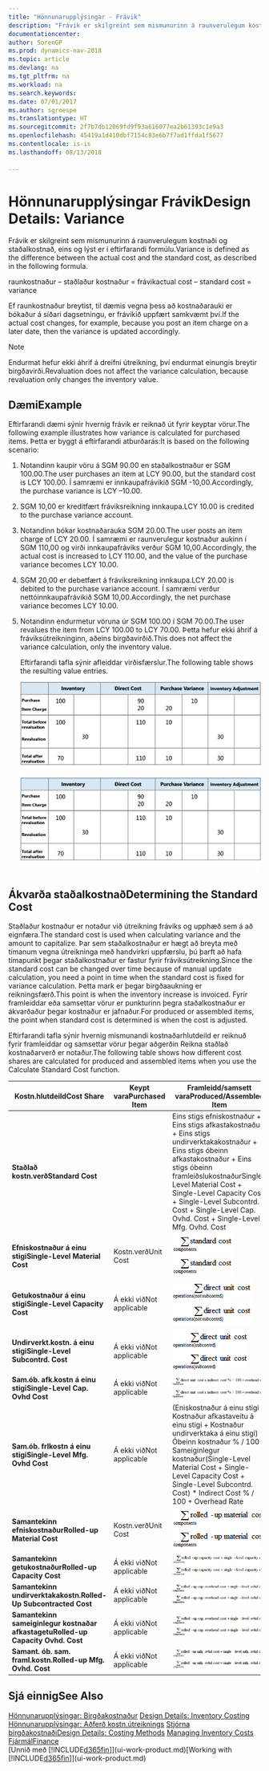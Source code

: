 ```yaml
---
title: "Hönnunarupplýsingar - Frávik"
description: "Frávik er skilgreint sem mismunurinn á raunverulegum kostnaði og staðalkostnað, eins og lýst er í eftirfarandi formúlu."
documentationcenter: 
author: SorenGP
ms.prod: dynamics-nav-2018
ms.topic: article
ms.devlang: na
ms.tgt_pltfrm: na
ms.workload: na
ms.search.keywords: 
ms.date: 07/01/2017
ms.author: sgroespe
ms.translationtype: HT
ms.sourcegitcommit: 2f7b7db12069fd9f93a616077ea2b61393c1e9a3
ms.openlocfilehash: 45419a1d410dbf7154c83e6b7f7ad1ffda1f5677
ms.contentlocale: is-is
ms.lasthandoff: 08/13/2018

---
```

# <a name="design-details-variance"></a><span data-ttu-id="6e746-103">Hönnunarupplýsingar Frávik</span><span class="sxs-lookup"><span data-stu-id="6e746-103">Design Details: Variance</span></span>
<span data-ttu-id="6e746-104">Frávik er skilgreint sem mismunurinn á raunverulegum kostnaði og staðalkostnað, eins og lýst er í eftirfarandi formúlu.</span><span class="sxs-lookup"><span data-stu-id="6e746-104">Variance is defined as the difference between the actual cost and the standard cost, as described in the following formula.</span></span>  

 <span data-ttu-id="6e746-105">raunkostnaður – staðlaður kostnaður = frávik</span><span class="sxs-lookup"><span data-stu-id="6e746-105">actual cost – standard cost = variance</span></span>  

 <span data-ttu-id="6e746-106">Ef raunkostnaður breytist, til dæmis vegna þess að kostnaðarauki er bókaður á síðari dagsetningu, er frávikið uppfært samkvæmt því.</span><span class="sxs-lookup"><span data-stu-id="6e746-106">If the actual cost changes, for example, because you post an item charge on a later date, then the variance is updated accordingly.</span></span>  

> [!NOTE]  
>  <span data-ttu-id="6e746-107">Endurmat hefur ekki áhrif á dreifni útreikning, því endurmat einungis breytir birgðavirði.</span><span class="sxs-lookup"><span data-stu-id="6e746-107">Revaluation does not affect the variance calculation, because revaluation only changes the inventory value.</span></span>  

## <a name="example"></a><span data-ttu-id="6e746-108">Dæmi</span><span class="sxs-lookup"><span data-stu-id="6e746-108">Example</span></span>  
 <span data-ttu-id="6e746-109">Eftirfarandi dæmi sýnir hvernig frávik er reiknað út fyrir keyptar vörur.</span><span class="sxs-lookup"><span data-stu-id="6e746-109">The following example illustrates how variance is calculated for purchased items.</span></span> <span data-ttu-id="6e746-110">Þetta er byggt á eftirfarandi atburðarás:</span><span class="sxs-lookup"><span data-stu-id="6e746-110">It is based on the following scenario:</span></span>  

1. <span data-ttu-id="6e746-111">Notandinn kaupir vöru á SGM 90.00 en staðalkostnaður er SGM 100.00.</span><span class="sxs-lookup"><span data-stu-id="6e746-111">The user purchases an item at LCY 90.00, but the standard cost is LCY 100.00.</span></span> <span data-ttu-id="6e746-112">Í samræmi er innkaupafrávikið SGM -10,00.</span><span class="sxs-lookup"><span data-stu-id="6e746-112">Accordingly, the purchase variance is LCY –10.00.</span></span>  
2. <span data-ttu-id="6e746-113">SGM 10,00 er kreditfært fráviksreikning innkaupa.</span><span class="sxs-lookup"><span data-stu-id="6e746-113">LCY 10.00 is credited to the purchase variance account.</span></span>  
3. <span data-ttu-id="6e746-114">Notandinn bókar kostnaðarauka SGM 20.00.</span><span class="sxs-lookup"><span data-stu-id="6e746-114">The user posts an item charge of LCY 20.00.</span></span> <span data-ttu-id="6e746-115">Í samræmi er raunverulegur kostnaður aukinn í SGM 110,00 og virði innkaupafráviks verður SGM 10,00.</span><span class="sxs-lookup"><span data-stu-id="6e746-115">Accordingly, the actual cost is increased to LCY 110.00, and the value of the purchase variance becomes LCY 10.00.</span></span>  
4. <span data-ttu-id="6e746-116">SGM 20,00 er debetfært á fráviksreikning innkaupa.</span><span class="sxs-lookup"><span data-stu-id="6e746-116">LCY 20.00 is debited to the purchase variance account.</span></span> <span data-ttu-id="6e746-117">Í samræmi verður nettóinnkaupafrávikið SGM 10,00.</span><span class="sxs-lookup"><span data-stu-id="6e746-117">Accordingly, the net purchase variance becomes LCY 10.00.</span></span>  
5. <span data-ttu-id="6e746-118">Notandinn endurmetur vöruna úr SGM 100.00 í SGM 70.00.</span><span class="sxs-lookup"><span data-stu-id="6e746-118">The user revalues the item from LCY 100.00 to LCY 70.00.</span></span> <span data-ttu-id="6e746-119">Þetta hefur ekki áhrif á fráviksútreikninginn, aðeins birgðavirðið.</span><span class="sxs-lookup"><span data-stu-id="6e746-119">This does not affect the variance calculation, only the inventory value.</span></span>  

   <span data-ttu-id="6e746-120">Eftirfarandi tafla sýnir afleiddar virðisfærslur.</span><span class="sxs-lookup"><span data-stu-id="6e746-120">The following table shows the resulting value entries.</span></span>  

   <span data-ttu-id="6e746-121">![Innkaupafráviksútreikningur](media/design_details_inventory_costing_11_purchase_variance.png "design_details_inventory_costing_11_purchase_variance")</span><span class="sxs-lookup"><span data-stu-id="6e746-121">![Purchase variance calculation](media/design_details_inventory_costing_11_purchase_variance.png "design_details_inventory_costing_11_purchase_variance")</span></span>  

## <a name="determining-the-standard-cost"></a><span data-ttu-id="6e746-122">Ákvarða staðalkostnað</span><span class="sxs-lookup"><span data-stu-id="6e746-122">Determining the Standard Cost</span></span>  
 <span data-ttu-id="6e746-123">Staðlaður kostnaður er notaður við útreikning fráviks og upphæð sem á að eignfæra.</span><span class="sxs-lookup"><span data-stu-id="6e746-123">The standard cost is used when calculating variance and the amount to capitalize.</span></span> <span data-ttu-id="6e746-124">Þar sem staðalkostnaður er hægt að breyta með tímanum vegna útreikninga með handvirkri uppfærslu, þú þarft að hafa tímapunkt þegar staðalkostnaður er fastur fyrir fráviksútreikning.</span><span class="sxs-lookup"><span data-stu-id="6e746-124">Since the standard cost can be changed over time because of manual update calculation, you need a point in time when the standard cost is fixed for variance calculation.</span></span> <span data-ttu-id="6e746-125">Þetta mark er þegar birgðaaukning er reikningsfærð.</span><span class="sxs-lookup"><span data-stu-id="6e746-125">This point is when the inventory increase is invoiced.</span></span> <span data-ttu-id="6e746-126">Fyrir framleiddar eða samsettar vörur er punkturinn þegra staðalkostnaður er ákvarðaður þegar kostnaður er jafnaður.</span><span class="sxs-lookup"><span data-stu-id="6e746-126">For produced or assembled items, the point when standard cost is determined is when the cost is adjusted.</span></span>  

 <span data-ttu-id="6e746-127">Eftirfarandi tafla sýnir hvernig mismunandi kostnaðarhlutdeild er reiknuð fyrir framleiddar og samsettar vörur þegar aðgerðin Reikna staðlað kostnaðarverð er notaður.</span><span class="sxs-lookup"><span data-stu-id="6e746-127">The following table shows how different cost shares are calculated for produced and assembled items when you use the Calculate Standard Cost function.</span></span>  

|<span data-ttu-id="6e746-128">Kostn.hlutdeild</span><span class="sxs-lookup"><span data-stu-id="6e746-128">Cost Share</span></span>|<span data-ttu-id="6e746-129">Keypt vara</span><span class="sxs-lookup"><span data-stu-id="6e746-129">Purchased Item</span></span>|<span data-ttu-id="6e746-130">Framleidd/samsett vara</span><span class="sxs-lookup"><span data-stu-id="6e746-130">Produced/Assembled Item</span></span>|  
|----------------|--------------------|------------------------------|  
|<span data-ttu-id="6e746-131">**Staðlað kostn.verð**</span><span class="sxs-lookup"><span data-stu-id="6e746-131">**Standard Cost**</span></span>||<span data-ttu-id="6e746-132">Eins stigs efniskostnaður + Eins stigs  afkastakostnaður + Eins stigs undirverktakakostnaður + Eins stigs óbeinn afkastakostnaður + Eins stigs óbeinn framleiðslukostnaður</span><span class="sxs-lookup"><span data-stu-id="6e746-132">Single-Level Material Cost + Single-Level Capacity Cost + Single-Level Subcontrd. Cost + Single-Level Cap. Ovhd. Cost + Single-Level Mfg. Ovhd. Cost</span></span>|  
|<span data-ttu-id="6e746-133">**Efniskostnaður á einu stigi**</span><span class="sxs-lookup"><span data-stu-id="6e746-133">**Single-Level Material Cost**</span></span>|<span data-ttu-id="6e746-134">Kostn.verð</span><span class="sxs-lookup"><span data-stu-id="6e746-134">Unit Cost</span></span>|<span data-ttu-id="6e746-135">![Jafna 1](media/design_details_inventory_costing_11_equation_1.png "design_details_inventory_costing_11_equation_1")</span><span class="sxs-lookup"><span data-stu-id="6e746-135">![Equation 1](media/design_details_inventory_costing_11_equation_1.png "design_details_inventory_costing_11_equation_1")</span></span>|  
|<span data-ttu-id="6e746-136">**Getukostnaður á einu stigi**</span><span class="sxs-lookup"><span data-stu-id="6e746-136">**Single-Level Capacity Cost**</span></span>|<span data-ttu-id="6e746-137">Á ekki við</span><span class="sxs-lookup"><span data-stu-id="6e746-137">Not applicable</span></span>|<span data-ttu-id="6e746-138">![Jafna 2](media/design_details_inventory_costing_11_equation_2.png "design_details_inventory_costing_11_equation_2")</span><span class="sxs-lookup"><span data-stu-id="6e746-138">![Equation 2](media/design_details_inventory_costing_11_equation_2.png "design_details_inventory_costing_11_equation_2")</span></span>|  
|<span data-ttu-id="6e746-139">**Undirverkt.kostn. á einu stigi**</span><span class="sxs-lookup"><span data-stu-id="6e746-139">**Single-Level Subcontrd. Cost**</span></span>|<span data-ttu-id="6e746-140">Á ekki við</span><span class="sxs-lookup"><span data-stu-id="6e746-140">Not applicable</span></span>|<span data-ttu-id="6e746-141">![Jafna 3](media/design_details_inventory_costing_11_equation_3.png "design_details_inventory_costing_11_equation_3")</span><span class="sxs-lookup"><span data-stu-id="6e746-141">![Equation 3](media/design_details_inventory_costing_11_equation_3.png "design_details_inventory_costing_11_equation_3")</span></span>|  
|<span data-ttu-id="6e746-142">**Sam.ób. afk.kostn á einu stigi**</span><span class="sxs-lookup"><span data-stu-id="6e746-142">**Single-Level Cap. Ovhd Cost**</span></span>|<span data-ttu-id="6e746-143">Á ekki við</span><span class="sxs-lookup"><span data-stu-id="6e746-143">Not applicable</span></span>|<span data-ttu-id="6e746-144">![Jafna 4](media/design_details_inventory_costing_11_equation_4.png "design_details_inventory_costing_11_equation_4")</span><span class="sxs-lookup"><span data-stu-id="6e746-144">![Equation 4](media/design_details_inventory_costing_11_equation_4.png "design_details_inventory_costing_11_equation_4")</span></span>|  
|<span data-ttu-id="6e746-145">**Sam.ób. frlkostn á einu stigi**</span><span class="sxs-lookup"><span data-stu-id="6e746-145">**Single-Level Mfg. Ovhd Cost**</span></span>|<span data-ttu-id="6e746-146">Á ekki við</span><span class="sxs-lookup"><span data-stu-id="6e746-146">Not applicable</span></span>|<span data-ttu-id="6e746-147">(Eniskostnaður á einu stigi + Kostnaður afkastaveitu á einu stigi + Kostnaður undirverktaka á einu stigi) \* Óbeinn kostnaður % / 100 + Sameiginlegur kostnaður</span><span class="sxs-lookup"><span data-stu-id="6e746-147">(Single-Level Material Cost + Single-Level Capacity Cost + Single-Level Subcontrd. Cost) \* Indirect Cost % / 100 + Overhead Rate</span></span>|  
|<span data-ttu-id="6e746-148">**Samantekinn efniskostnaður**</span><span class="sxs-lookup"><span data-stu-id="6e746-148">**Rolled-up Material Cost**</span></span>|<span data-ttu-id="6e746-149">Kostn.verð</span><span class="sxs-lookup"><span data-stu-id="6e746-149">Unit Cost</span></span>|<span data-ttu-id="6e746-150">![Jafna 5](media/design_details_inventory_costing_11_equation_5.png "design_details_inventory_costing_11_equation_5")</span><span class="sxs-lookup"><span data-stu-id="6e746-150">![Equation 5](media/design_details_inventory_costing_11_equation_5.png "design_details_inventory_costing_11_equation_5")</span></span>|  
|<span data-ttu-id="6e746-151">**Samantekinn getukostnaður**</span><span class="sxs-lookup"><span data-stu-id="6e746-151">**Rolled-up Capacity Cost**</span></span>|<span data-ttu-id="6e746-152">Á ekki við</span><span class="sxs-lookup"><span data-stu-id="6e746-152">Not applicable</span></span>|<span data-ttu-id="6e746-153">![Jafna 6](media/design_details_inventory_costing_11_equation_6.png "design_details_inventory_costing_11_equation_6")</span><span class="sxs-lookup"><span data-stu-id="6e746-153">![Equation 6](media/design_details_inventory_costing_11_equation_6.png "design_details_inventory_costing_11_equation_6")</span></span>|  
|<span data-ttu-id="6e746-154">**Samantekinn undirverktakakostn.**</span><span class="sxs-lookup"><span data-stu-id="6e746-154">**Rolled-Up Subcontracted Cost**</span></span>|<span data-ttu-id="6e746-155">Á ekki við</span><span class="sxs-lookup"><span data-stu-id="6e746-155">Not applicable</span></span>|<span data-ttu-id="6e746-156">![Jafna 7](media/design_details_inventory_costing_11_equation_7.png "design_details_inventory_costing_11_equation_7")</span><span class="sxs-lookup"><span data-stu-id="6e746-156">![Equation 7](media/design_details_inventory_costing_11_equation_7.png "design_details_inventory_costing_11_equation_7")</span></span>|  
|<span data-ttu-id="6e746-157">**Samantekinn sameiginlegur kostnaðar afkastagetu**</span><span class="sxs-lookup"><span data-stu-id="6e746-157">**Rolled-up Capacity Ovhd. Cost**</span></span>|<span data-ttu-id="6e746-158">Á ekki við</span><span class="sxs-lookup"><span data-stu-id="6e746-158">Not applicable</span></span>|<span data-ttu-id="6e746-159">![Jafna 8](media/design_details_inventory_costing_11_equation_8.png "design_details_inventory_costing_11_equation_8")</span><span class="sxs-lookup"><span data-stu-id="6e746-159">![Equation 8](media/design_details_inventory_costing_11_equation_8.png "design_details_inventory_costing_11_equation_8")</span></span>|  
|<span data-ttu-id="6e746-160">**Samant. ób. sam. framl.kostn.**</span><span class="sxs-lookup"><span data-stu-id="6e746-160">**Rolled-up Mfg. Ovhd. Cost**</span></span>|<span data-ttu-id="6e746-161">Á ekki við</span><span class="sxs-lookup"><span data-stu-id="6e746-161">Not applicable</span></span>|<span data-ttu-id="6e746-162">![Jafna 9](media/design_details_inventory_costing_11_equation_9.png "design_details_inventory_costing_11_equation_9")</span><span class="sxs-lookup"><span data-stu-id="6e746-162">![Equation 9](media/design_details_inventory_costing_11_equation_9.png "design_details_inventory_costing_11_equation_9")</span></span>|  

## <a name="see-also"></a><span data-ttu-id="6e746-163">Sjá einnig</span><span class="sxs-lookup"><span data-stu-id="6e746-163">See Also</span></span>  
 <span data-ttu-id="6e746-164">[Hönnunarupplýsingar: Birgðakostnaður](design-details-inventory-costing.md) </span><span class="sxs-lookup"><span data-stu-id="6e746-164">[Design Details: Inventory Costing](design-details-inventory-costing.md) </span></span>  
 <span data-ttu-id="6e746-165">[Hönnunarupplýsingar: Aðferð kostn.útreiknings](design-details-costing-methods.md) [Stjórna birgðakostnaði](finance-manage-inventory-costs.md)</span><span class="sxs-lookup"><span data-stu-id="6e746-165">[Design Details: Costing Methods](design-details-costing-methods.md) [Managing Inventory Costs](finance-manage-inventory-costs.md)</span></span>  
 [<span data-ttu-id="6e746-166">Fjármál</span><span class="sxs-lookup"><span data-stu-id="6e746-166">Finance</span></span>](finance.md)  
 <span data-ttu-id="6e746-167">[Unnið með [!INCLUDE[d365fin](includes/d365fin_md.md)]](ui-work-product.md)</span><span class="sxs-lookup"><span data-stu-id="6e746-167">[Working with [!INCLUDE[d365fin](includes/d365fin_md.md)]](ui-work-product.md)</span></span>

